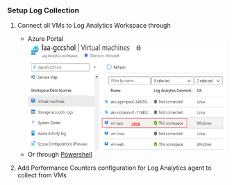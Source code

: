 ### Setup Log Collection
1. Connect all VMs to Log Analytics Workspace through
   * Azure Portal  
   <img src="./docs/Setuplog-ConnectVMToLaw.png" width="500" height="250" align="left" /><br /><br /><br /><br /><br /><br /><br /><br /><br /><br /><br /><br /><br />
   * Or through [Powershell](https://docs.microsoft.com/en-us/azure/azure-monitor/insights/vminsights-enable-powershell)<br />
   
2. Add Performance Counters configuration for Log Analytics agent to collect from VMs